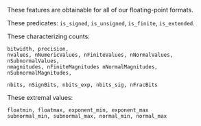 These features are obtainable for all of our floating-point formats.


These predicates: `is_signed`, `is_unsigned`, `is_finite`, `is_extended`. 

These characterizing counts:
```
bitwidth, precision,
nvalues, nNumericValues, nFiniteValues, nNormalValues, nSubnormalValues,
nmagnitudes, nFiniteMagnitudes nNormalMagnitudes, nSubnormalMagnitudes,

nbits, nSignBits, nbits_exp, nbits_sig, nFracBits
```

These extremal values:
```
floatmin, floatmax, exponent_min, exponent_max
subnormal_min, subnormal_max, normal_min, normal_max
```
